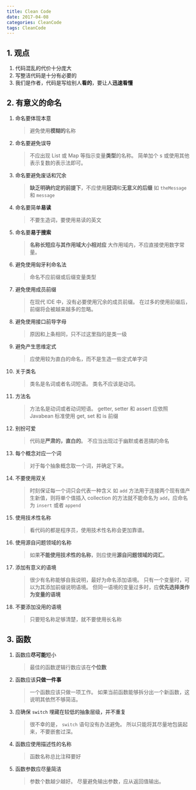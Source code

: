 ```yaml
---
title: Clean Code
date: 2017-04-08
categories: CleanCode
tags: CleanCode
---
```


## 1. 观点

1. 代码混乱的代价十分庞大
2. 写整洁代码是十分有必要的
3. 我们是作者，代码是写给别人**看的**，要让人**迅速看懂**

<!-- more -->## 2. 有意义的命名

1. 命名要体现本意

    > 避免使用**模糊的**名称

2. 命名要避免误导

    > 不应出现 List 或 Map 等指示变量**类型**的名称。
    简单加个 s 或使用其他表示复数的表示法即可。

3. 命名要避免废话和冗余

    > **缺乏明确约定的前提下**，不应使用**冠词**和**无意义的后缀**
    如 `theMessage` 和 `message`

4. 命名要简单**易读**

    > 不要生造词，要使用易读的英文

5. 命名要**易于搜索**

    > **名称长短应与其作用域大小相对应**
    大作用域内，不应直接使用数字常量。

6. 避免使用匈牙利命名法

    > 命名不应前缀或后缀变量类型

7. 避免使用成员前缀

    > 在现代 IDE 中，没有必要使用冗余的成员前缀。
    在过多的使用前缀后，前缀将会被越来越多的忽略。

8. 避免使用接口前导字母

    > 原因和上条相同，只不过这里指的是类一级

9. 避免产生思维定式

    > 应使用较为直白的命名，而不是生造一些定式单字词

10. 关于类名

    > 类名是名词或者名词短语。
    类名不应该是动词。

11. 方法名

    > 方法名是动词或者动词短语。
    getter, setter 和 assert 应依照 Javabean 标准使用 get, set 和 is 前缀

12. 别扮可爱

    > 代码是**严肃的，直白的**。
    不应当出现过于幽默或者恶搞的命名

13. 每个概念对应一个词

    > 对于每个抽象概念取一个词，并确定下来。

14. 不要使用双关

    > 时刻保证每一个词只会代表一种含义
    如 `add` 方法用于连接两个现有值产生新值，则将单个值插入 collection 的方法就不能命名为 `add`，应命名为 `insert` 或者 `append`

15. 使用技术性名称

    > 看代码的都是程序员，使用技术性名称会更加靠谱。

16. 使用源自问题领域的名称

    > 如果**不能使用技术性的名称**，则应使用**源自问题领域的词汇**。

17. 添加有意义的语境

    > 很少有名称能够自我说明，最好为命名添加语境。
    只有一个变量时，可以为其添加前缀说明语境。
    但同一语境的变量过多时，应**优先选择类作为变量的语境**

18. 不要添加没用的语境

    > 只要短名称足够清楚，就不要使用长名称

## 3. 函数

1. 函数应**尽可能**短小

    > 最佳的函数逻辑行数应该在**个位数**

2. 函数应该**只做一件事**

    > 一个函数应该只做一项工作。
    如果当前函数能够拆分出一个新函数，这说明其依然不够简洁。

3. 应确保 `switch` 埋藏在较低的抽象层级，并不重复

    > 很不幸的是， `switch` 语句没有办法避免。
    所以只能将其尽量地包装起来，不要嵌套过深。

4. 函数应使用描述性的名称

    > 函数名称总比注释要好

5. 函数参数应尽量简洁

    >  参数个数越少越好。
    尽量避免输出参数，应从返回值输出。
